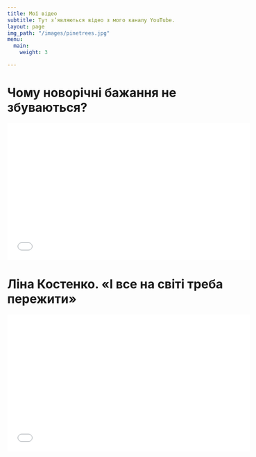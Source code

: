 ```yaml
---
title: Мої відео
subtitle: Тут з’являються відео з мого каналу YouTube.
layout: page
img_path: "/images/pinetrees.jpg"
menu:
  main:
    weight: 3

---
```

# Чому новорічні бажання не збуваються?

<iframe width="560" height="315" src="[https://www.youtube.com/embed/HhwPPTYO3IM](https://www.youtube.com/embed/HhwPPTYO3IM "https://www.youtube.com/embed/HhwPPTYO3IM")" frameborder="0" allow="accelerometer; autoplay; clipboard-write; encrypted-media; gyroscope; picture-in-picture" allowfullscreen></iframe>

# Ліна Костенко. «І все на світі треба пережити»

<iframe width="560" height="315" src="[https://www.youtube.com/embed/XhfZ-MTiUPc](https://www.youtube.com/embed/XhfZ-MTiUPc "https://www.youtube.com/embed/XhfZ-MTiUPc")" frameborder="0" allow="accelerometer; autoplay; clipboard-write; encrypted-media; gyroscope; picture-in-picture" allowfullscreen></iframe>